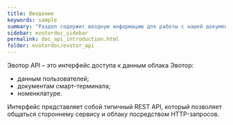 ```yaml
---
title: Введение
keywords: sample
summary: "Раздел содержит вводную информацию для работы с нашей документацией."
sidebar: evotordoc_sidebar
permalink: doc_api_introduction.html
folder: evotordoc/evotor_api
---
```


Эвотор API – это интерфейс доступа к данным облака Эвотор:
* данным пользователей;
* документам смарт-терминала;
* номенклатуре.

Интерфейс представляет собой типичный REST API, который позволяет общаться стороннему сервису и облаку посредством HTTP-запросов.
